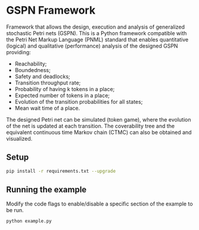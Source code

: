 # GSPN Framework
Framework that allows the design, execution and analysis of generalized stochastic Petri nets (GSPN).
This is a Python framework compatible with the Petri Net Markup Language (PNML) standard that enables
quantitative (logical) and qualitative (performance) analysis of the designed GSPN providing:
* Reachability;
* Boundedness;
* Safety and deadlocks;
* Transition throughput rate;
* Probability of having k tokens in a place;
* Expected number of tokens in a place;
* Evolution of the transition probabilities for all states;
* Mean wait time of a place.

The designed Petri net can be simulated (token game), where the evolution of the net is updated at each transition.
The coverability tree and the equivalent continuous time Markov chain (CTMC) can also be obtained and visualized.


## Setup
```bash
pip install -r requirements.txt --upgrade
```

## Running the example
Modify the code flags to enable/disable a specific section of the example to be run.
```bash
python example.py
```
